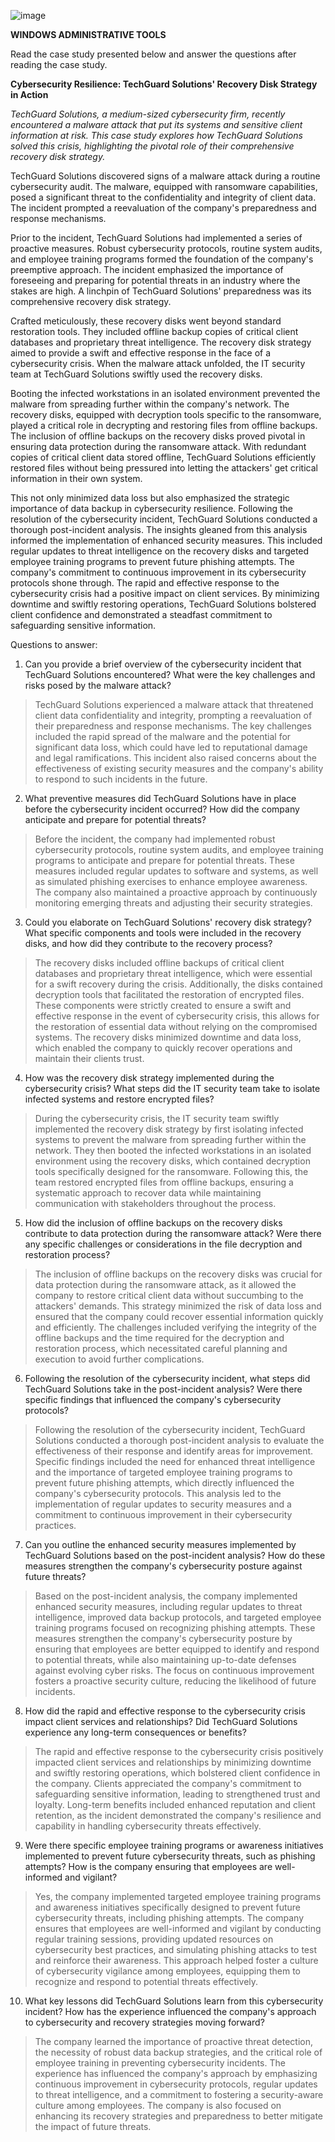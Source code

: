 ![image](https://github.com/user-attachments/assets/be798814-d492-4a0a-9b82-c307e9c92c6f)


**WINDOWS ADMINISTRATIVE TOOLS**

Read the case study presented below and answer the questions after
reading the case study.

**Cybersecurity Resilience: TechGuard Solutions\' Recovery Disk Strategy
in Action**

*TechGuard Solutions, a medium-sized cybersecurity firm, recently
encountered a malware attack that put its systems and sensitive client
information at risk. This case study explores how TechGuard Solutions
solved this crisis, highlighting the pivotal role of their comprehensive
recovery disk strategy.*

TechGuard Solutions discovered signs of a malware attack during a
routine cybersecurity audit. The malware, equipped with ransomware
capabilities, posed a significant threat to the confidentiality and
integrity of client data. The incident prompted a reevaluation of the
company\'s preparedness and response mechanisms.

Prior to the incident, TechGuard Solutions had implemented a series of
proactive measures. Robust cybersecurity protocols, routine system
audits, and employee training programs formed the foundation of the
company\'s preemptive approach. The incident emphasized the importance
of foreseeing and preparing for potential threats in an industry where
the stakes are high. A linchpin of TechGuard Solutions\' preparedness
was its comprehensive recovery disk strategy.

Crafted meticulously, these recovery disks went beyond standard
restoration tools. They included offline backup copies of critical
client databases and proprietary threat intelligence. The recovery disk
strategy aimed to provide a swift and effective response in the face of
a cybersecurity crisis. When the malware attack unfolded, the IT
security team at TechGuard Solutions swiftly used the recovery disks.

Booting the infected workstations in an isolated environment prevented
the malware from spreading further within the company\'s network. The
recovery disks, equipped with decryption tools specific to the
ransomware, played a critical role in decrypting and restoring files
from offline backups. The inclusion of offline backups on the recovery
disks proved pivotal in ensuring data protection during the ransomware
attack. With redundant copies of critical client data stored offline,
TechGuard Solutions efficiently restored files without being pressured
into letting the attackers\' get critical information in their own
system.

This not only minimized data loss but also emphasized the strategic
importance of data backup in cybersecurity resilience. Following the
resolution of the cybersecurity incident, TechGuard Solutions conducted
a thorough post-incident analysis. The insights gleaned from this
analysis informed the implementation of enhanced security measures. This
included regular updates to threat intelligence on the recovery disks
and targeted employee training programs to prevent future phishing
attempts. The company\'s commitment to continuous improvement in its
cybersecurity protocols shone through. The rapid and effective response
to the cybersecurity crisis had a positive impact on client services. By
minimizing downtime and swiftly restoring operations, TechGuard
Solutions bolstered client confidence and demonstrated a steadfast
commitment to safeguarding sensitive information.

Questions to answer:

1.  Can you provide a brief overview of the cybersecurity incident that
    TechGuard Solutions encountered? What were the key challenges and
    risks posed by the malware attack?

> TechGuard Solutions experienced a malware attack that threatened
> client data confidentiality and integrity, prompting a reevaluation of
> their preparedness and response mechanisms. The key challenges
> included the rapid spread of the malware and the potential for
> significant data loss, which could have led to reputational damage and
> legal ramifications. This incident also raised concerns about the
> effectiveness of existing security measures and the company's ability
> to respond to such incidents in the future.

2.  What preventive measures did TechGuard Solutions have in place
    before the cybersecurity incident occurred? How did the company
    anticipate and prepare for potential threats?

> Before the incident, the company had implemented robust cybersecurity
> protocols, routine system audits, and employee training programs to
> anticipate and prepare for potential threats. These measures included
> regular updates to software and systems, as well as simulated phishing
> exercises to enhance employee awareness. The company also maintained a
> proactive approach by continuously monitoring emerging threats and
> adjusting their security strategies.

3.  Could you elaborate on TechGuard Solutions\' recovery disk strategy?
    What specific components and tools were included in the recovery
    disks, and how did they contribute to the recovery process?

> The recovery disks included offline backups of critical client
> databases and proprietary threat intelligence, which were essential
> for a swift recovery during the crisis. Additionally, the disks
> contained decryption tools that facilitated the restoration of
> encrypted files. These components were strictly created to ensure a
> swift and effective response in the event of cybersecurity crisis,
> this allows for the restoration of essential data without relying on
> the compromised systems. The recovery disks minimized downtime and
> data loss, which enabled the company to quickly recover operations and
> maintain their clients trust.

4.  How was the recovery disk strategy implemented during the
    cybersecurity crisis? What steps did the IT security team take to
    isolate infected systems and restore encrypted files?

> During the cybersecurity crisis, the IT security team swiftly
> implemented the recovery disk strategy by first isolating infected
> systems to prevent the malware from spreading further within the
> network. They then booted the infected workstations in an isolated
> environment using the recovery disks, which contained decryption tools
> specifically designed for the ransomware. Following this, the team
> restored encrypted files from offline backups, ensuring a systematic
> approach to recover data while maintaining communication with
> stakeholders throughout the process.

5.  How did the inclusion of offline backups on the recovery disks
    contribute to data protection during the ransomware attack? Were
    there any specific challenges or considerations in the file
    decryption and restoration process?

> The inclusion of offline backups on the recovery disks was crucial for
> data protection during the ransomware attack, as it allowed the
> company to restore critical client data without succumbing to the
> attackers\' demands. This strategy minimized the risk of data loss and
> ensured that the company could recover essential information quickly
> and efficiently. The challenges included verifying the integrity of
> the offline backups and the time required for the decryption and
> restoration process, which necessitated careful planning and execution
> to avoid further complications.

6.  Following the resolution of the cybersecurity incident, what steps
    did TechGuard Solutions take in the post-incident analysis? Were
    there specific findings that influenced the company\'s cybersecurity
    protocols?

> Following the resolution of the cybersecurity incident, TechGuard
> Solutions conducted a thorough post-incident analysis to evaluate the
> effectiveness of their response and identify areas for improvement.
> Specific findings included the need for enhanced threat intelligence
> and the importance of targeted employee training programs to prevent
> future phishing attempts, which directly influenced the company\'s
> cybersecurity protocols. This analysis led to the implementation of
> regular updates to security measures and a commitment to continuous
> improvement in their cybersecurity practices.

7.  Can you outline the enhanced security measures implemented by
    TechGuard Solutions based on the post-incident analysis? How do
    these measures strengthen the company\'s cybersecurity posture
    against future threats?

> Based on the post-incident analysis, the company implemented enhanced
> security measures, including regular updates to threat intelligence,
> improved data backup protocols, and targeted employee training
> programs focused on recognizing phishing attempts. These measures
> strengthen the company\'s cybersecurity posture by ensuring that
> employees are better equipped to identify and respond to potential
> threats, while also maintaining up-to-date defenses against evolving
> cyber risks. The focus on continuous improvement fosters a proactive
> security culture, reducing the likelihood of future incidents.

8.  How did the rapid and effective response to the cybersecurity crisis
    impact client services and relationships? Did TechGuard Solutions
    experience any long-term consequences or benefits?

> The rapid and effective response to the cybersecurity crisis
> positively impacted client services and relationships by minimizing
> downtime and swiftly restoring operations, which bolstered client
> confidence in the company. Clients appreciated the company\'s
> commitment to safeguarding sensitive information, leading to
> strengthened trust and loyalty. Long-term benefits included enhanced
> reputation and client retention, as the incident demonstrated the
> company\'s resilience and capability in handling cybersecurity threats
> effectively.

9.  Were there specific employee training programs or awareness
    initiatives implemented to prevent future cybersecurity threats,
    such as phishing attempts? How is the company ensuring that
    employees are well-informed and vigilant?

> Yes, the company implemented targeted employee training programs and
> awareness initiatives specifically designed to prevent future
> cybersecurity threats, including phishing attempts. The company
> ensures that employees are well-informed and vigilant by conducting
> regular training sessions, providing updated resources on
> cybersecurity best practices, and simulating phishing attacks to test
> and reinforce their awareness. This approach helped foster a culture
> of cybersecurity vigilance among employees, equipping them to
> recognize and respond to potential threats effectively.

10. What key lessons did TechGuard Solutions learn from this
    cybersecurity incident? How has the experience influenced the
    company\'s approach to cybersecurity and recovery strategies moving
    forward?

> The company learned the importance of proactive threat detection, the
> necessity of robust data backup strategies, and the critical role of
> employee training in preventing cybersecurity incidents. The
> experience has influenced the company\'s approach by emphasizing
> continuous improvement in cybersecurity protocols, regular updates to
> threat intelligence, and a commitment to fostering a security-aware
> culture among employees. The company is also focused on enhancing its
> recovery strategies and preparedness to better mitigate the impact of
> future threats.
